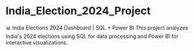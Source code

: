 # India_Election_2024_Project
📊 India Elections 2024 Dashboard | SQL + Power BI  This project analyzes India's 2024 elections using SQL for data processing and Power BI for interactive visualizations. 
